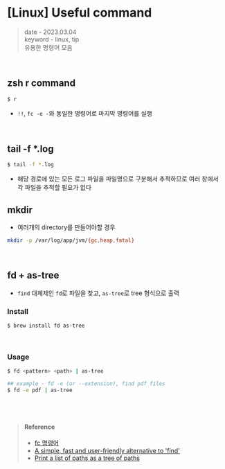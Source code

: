 # [Linux] Useful command
> date - 2023.03.04  
> keyword - linux, tip  
> 유용한 명령어 모음  

<br>

## zsh r command
```sh
$ r
```
* `!!`, `fc -e -`와 동일한 명령어로 마지막 명령어를 실행


<br>

## tail -f *.log
```sh
$ tail -f *.log
```
* 해당 경로에 있는 모든 로그 파일을 파일명으로 구분해서 추적하므로 여러 창에서 각 파일을 추적할 필요가 없다


## mkdir
* 여러개의 directory를 만들어야할 경우
```sh
mkdir -p /var/log/app/jvm/{gc,heap,fatal}
```


<br>

## fd + as-tree
* `find` 대체제인 `fd`로 파일을 찾고, `as-tree`로 tree 형식으로 출력

### Install
```sh
$ brew install fd as-tree
```

<br>

### Usage
```sh
$ fd <pattern> <path> | as-tree

## example - fd -e (or --extension), find pdf files
$ fd -e pdf | as-tree
```


<br><br>

> #### Reference
> * [fc 명령어](https://johngrib.github.io/wiki/cmd/fc)
> * [A simple, fast and user-friendly alternative to 'find'](https://github.com/sharkdp/fd)
> * [Print a list of paths as a tree of paths](https://github.com/jez/as-tree)
